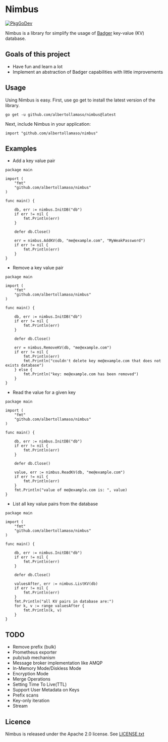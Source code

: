 # Nimbus

[![PkgGoDev](https://pkg.go.dev/badge/github.com/albertollamaso/nimbus)](https://pkg.go.dev/github.com/albertollamaso/nimbus)

Nimbus is a library for simplify the usage of [Badger](https://github.com/dgraph-io/badger) key-value (KV) database.

## Goals of this project

- Have fun and learn a lot
- Implement an abstraction of Badger capabilities with little improvements

## Usage

Using Nimbus is easy. First, use go get to install the latest version of the library.

```
go get -u github.com/albertollamaso/nimbus@latest
```

Next, include Nimbus in your application:

```
import "github.com/albertollamaso/nimbus"
```

## Examples

- Add a key value pair

```
package main

import (
	"fmt"
	"github.com/albertollamaso/nimbus"
)

func main() {

	db, err := nimbus.InitDB("db")
	if err != nil {
		fmt.Println(err)
	}

	defer db.Close()

	err = nimbus.AddKV(db, "me@example.com", "MyWeakPassword")
	if err != nil {
		fmt.Println(err)
	}
}
```

- Remove a key value pair

```
package main

import (
	"fmt"
	"github.com/albertollamaso/nimbus"
)

func main() {

	db, err := nimbus.InitDB("db")
	if err != nil {
		fmt.Println(err)
	}

	defer db.Close()

	err = nimbus.RemoveKV(db, "me@example.com")
	if err != nil {
		fmt.Println(err)
		fmt.Println("couldn't delete key me@example.com that does not exists database")
	} else {
		fmt.Println("key: me@example.com has been removed")
	}
}
```

- Read the value for a given key

```
package main

import (
	"fmt"
	"github.com/albertollamaso/nimbus"
)

func main() {

	db, err := nimbus.InitDB("db")
	if err != nil {
		fmt.Println(err)
	}

	defer db.Close()

	value, err := nimbus.ReadKV(db, "me@example.com")
	if err != nil {
		fmt.Println(err)
	}
	fmt.Println("value of me@example.com is: ", value)
}
```

- List all key value pairs from the database

```
package main

import (
	"fmt"
	"github.com/albertollamaso/nimbus"
)

func main() {

	db, err := nimbus.InitDB("db")
	if err != nil {
		fmt.Println(err)
	}

	defer db.Close()

	valuesAfter, err := nimbus.ListKV(db)
	if err != nil {
		fmt.Println(err)
	}
	fmt.Println("all KV pairs in database are:")
	for k, v := range valuesAfter {
		fmt.Println(k, v)
	}
}
```

## TODO

- Remove prefix (bulk)
- Prometheus exporter
- pub/sub mechanism
- Message broker implementation like AMQP
- In-Memory Mode/Diskless Mode
- Encryption Mode
- Merge Operations
- Setting Time To Live(TTL) 
- Support User Metadata on Keys
- Prefix scans
- Key-only iteration
- Stream

## Licence

Nimbus is released under the Apache 2.0 license. See [LICENSE.txt](https://github.com/albertollamaso/nimbus/blob/master/LICENSE.txt)
